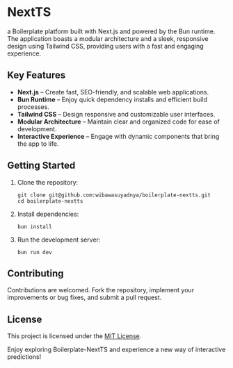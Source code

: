 # NextTS

a Boilerplate platform built with Next.js and powered by the Bun runtime. The application boasts a modular architecture and a sleek, responsive design using Tailwind CSS, providing users with a fast and engaging experience.

## Key Features

- **Next.js** – Create fast, SEO-friendly, and scalable web applications.
- **Bun Runtime** – Enjoy quick dependency installs and efficient build processes.
- **Tailwind CSS** – Design responsive and customizable user interfaces.
- **Modular Architecture** – Maintain clear and organized code for ease of development.
- **Interactive Experience** – Engage with dynamic components that bring the app to life.

## Getting Started

1. Clone the repository:
   ```
   git clone git@github.com:wibawasuyadnya/boilerplate-nextts.git
   cd boilerplate-nextts
   ```
2. Install dependencies:
   ```
   bun install
   ```
3. Run the development server:
   ```
   bun run dev
   ```

## Contributing

Contributions are welcomed. Fork the repository, implement your improvements or bug fixes, and submit a pull request.

## License

This project is licensed under the [MIT License](LICENSE).

Enjoy exploring Boilerplate-NextTS and experience a new way of interactive predictions!
